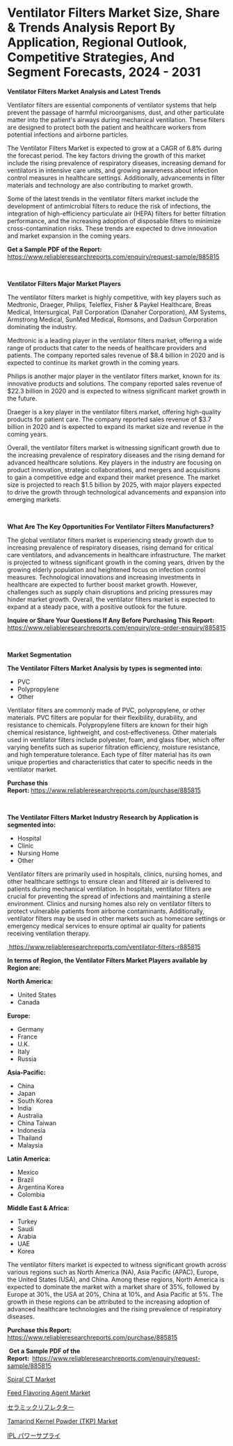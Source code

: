 <p><h1>Ventilator Filters Market Size, Share & Trends Analysis Report By Application, Regional Outlook, Competitive Strategies, And Segment Forecasts, 2024 - 2031</h1></p><p><strong>Ventilator Filters Market Analysis and Latest Trends</strong></p>
<p><p>Ventilator filters are essential components of ventilator systems that help prevent the passage of harmful microorganisms, dust, and other particulate matter into the patient's airways during mechanical ventilation. These filters are designed to protect both the patient and healthcare workers from potential infections and airborne particles.</p><p>The Ventilator Filters Market is expected to grow at a CAGR of 6.8% during the forecast period. The key factors driving the growth of this market include the rising prevalence of respiratory diseases, increasing demand for ventilators in intensive care units, and growing awareness about infection control measures in healthcare settings. Additionally, advancements in filter materials and technology are also contributing to market growth.</p><p>Some of the latest trends in the ventilator filters market include the development of antimicrobial filters to reduce the risk of infections, the integration of high-efficiency particulate air (HEPA) filters for better filtration performance, and the increasing adoption of disposable filters to minimize cross-contamination risks. These trends are expected to drive innovation and market expansion in the coming years.</p></p>
<p><strong>Get a Sample PDF of the Report:&nbsp;</strong> <a href="https://www.reliableresearchreports.com/enquiry/request-sample/885815">https://www.reliableresearchreports.com/enquiry/request-sample/885815</a></p>
<p>&nbsp;</p>
<p><strong>Ventilator Filters Major Market Players</strong></p>
<p><p>The ventilator filters market is highly competitive, with key players such as Medtronic, Draeger, Philips, Teleflex, Fisher & Paykel Healthcare, Breas Medical, Intersurgical, Pall Corporation (Danaher Corporation), AM Systems, Armstrong Medical, SunMed Medical, Romsons, and Dadsun Corporation dominating the industry.</p><p>Medtronic is a leading player in the ventilator filters market, offering a wide range of products that cater to the needs of healthcare providers and patients. The company reported sales revenue of $8.4 billion in 2020 and is expected to continue its market growth in the coming years.</p><p>Philips is another major player in the ventilator filters market, known for its innovative products and solutions. The company reported sales revenue of $22.3 billion in 2020 and is expected to witness significant market growth in the future.</p><p>Draeger is a key player in the ventilator filters market, offering high-quality products for patient care. The company reported sales revenue of $3.7 billion in 2020 and is expected to expand its market size and revenue in the coming years.</p><p>Overall, the ventilator filters market is witnessing significant growth due to the increasing prevalence of respiratory diseases and the rising demand for advanced healthcare solutions. Key players in the industry are focusing on product innovation, strategic collaborations, and mergers and acquisitions to gain a competitive edge and expand their market presence. The market size is projected to reach $1.5 billion by 2025, with major players expected to drive the growth through technological advancements and expansion into emerging markets.</p></p>
<p>&nbsp;</p>
<p><strong>What Are The Key Opportunities For Ventilator Filters Manufacturers?</strong></p>
<p><p>The global ventilator filters market is experiencing steady growth due to increasing prevalence of respiratory diseases, rising demand for critical care ventilators, and advancements in healthcare infrastructure. The market is projected to witness significant growth in the coming years, driven by the growing elderly population and heightened focus on infection control measures. Technological innovations and increasing investments in healthcare are expected to further boost market growth. However, challenges such as supply chain disruptions and pricing pressures may hinder market growth. Overall, the ventilator filters market is expected to expand at a steady pace, with a positive outlook for the future.</p></p>
<p><strong>Inquire or Share Your Questions If Any Before Purchasing This Report:</strong> <a href="https://www.reliableresearchreports.com/enquiry/pre-order-enquiry/885815">https://www.reliableresearchreports.com/enquiry/pre-order-enquiry/885815</a></p>
<p>&nbsp;</p>
<p><strong>Market Segmentation</strong></p>
<p><strong>The Ventilator Filters Market Analysis by types is segmented into:</strong></p>
<p><ul><li>PVC</li><li>Polypropylene</li><li>Other</li></ul></p>
<p><p>Ventilator filters are commonly made of PVC, polypropylene, or other materials. PVC filters are popular for their flexibility, durability, and resistance to chemicals. Polypropylene filters are known for their high chemical resistance, lightweight, and cost-effectiveness. Other materials used in ventilator filters include polyester, foam, and glass fiber, which offer varying benefits such as superior filtration efficiency, moisture resistance, and high temperature tolerance. Each type of filter material has its own unique properties and characteristics that cater to specific needs in the ventilator market.</p></p>
<p><strong>Purchase this Report:&nbsp;</strong><a href="https://www.reliableresearchreports.com/purchase/885815">https://www.reliableresearchreports.com/purchase/885815</a></p>
<p>&nbsp;</p>
<p><strong>The Ventilator Filters Market Industry Research by Application is segmented into:</strong></p>
<p><ul><li>Hospital</li><li>Clinic</li><li>Nursing Home</li><li>Other</li></ul></p>
<p><p>Ventilator filters are primarily used in hospitals, clinics, nursing homes, and other healthcare settings to ensure clean and filtered air is delivered to patients during mechanical ventilation. In hospitals, ventilator filters are crucial for preventing the spread of infections and maintaining a sterile environment. Clinics and nursing homes also rely on ventilator filters to protect vulnerable patients from airborne contaminants. Additionally, ventilator filters may be used in other markets such as homecare settings or emergency medical services to ensure optimal air quality for patients receiving ventilation therapy.</p></p>
<p><a href="https://www.reliableresearchreports.com/ventilator-filters-r885815">&nbsp;https://www.reliableresearchreports.com/ventilator-filters-r885815</a></p>
<p><strong>In terms of Region, the Ventilator Filters Market Players available by Region are:</strong></p>
<p>
    <p> <strong> North America: </strong>
        <ul>
            <li>United States</li>
            <li>Canada</li>
        </ul>
        </p> 
    <p> <strong> Europe: </strong>
        <ul>
            <li>Germany</li>
            <li>France</li>
            <li>U.K.</li>
            <li>Italy</li>
            <li>Russia</li>
        </ul>
        </p> 
    <p> <strong> Asia-Pacific: </strong>
        <ul>
            <li>China</li>
            <li>Japan</li>
            <li>South Korea</li>
            <li>India</li>
            <li>Australia</li>
            <li>China Taiwan</li>
            <li>Indonesia</li>
            <li>Thailand</li>
            <li>Malaysia</li>
        </ul>
        </p> 
    <p> <strong> Latin America: </strong>
        <ul>
            <li>Mexico</li>
            <li>Brazil</li>
            <li>Argentina Korea</li>
            <li>Colombia</li>
        </ul>
        </p> 
    <p> <strong> Middle East & Africa: </strong>
        <ul>
            <li>Turkey</li>
            <li>Saudi</li>
            <li>Arabia</li>
            <li>UAE</li>
            <li>Korea</li>
        </ul>
    </p>
    </p>
<p><p>The ventilator filters market is expected to witness significant growth across various regions such as North America (NA), Asia Pacific (APAC), Europe, the United States (USA), and China. Among these regions, North America is expected to dominate the market with a market share of 35%, followed by Europe at 30%, the USA at 20%, China at 10%, and Asia Pacific at 5%. The growth in these regions can be attributed to the increasing adoption of advanced healthcare technologies and the rising prevalence of respiratory diseases.</p></p>
<p><strong>Purchase this Report: </strong><a href="https://www.reliableresearchreports.com/purchase/885815">https://www.reliableresearchreports.com/purchase/885815</a></p>
<p>&nbsp;<strong>Get a Sample PDF of the Report:&nbsp;&nbsp;</strong><a href="https://www.reliableresearchreports.com/enquiry/request-sample/885815">https://www.reliableresearchreports.com/enquiry/request-sample/885815</a></p>
<p><strong></strong></p>
<p><p><a href="https://github.com/cameroneffertz/Market-Research-Report-List-1/blob/main/spiral-ct-market.md">Spiral CT Market</a></p><p><a href="https://issuu.com/reportprime-2/docs/feed-flavoring-agent-market-size-2030.pptx">Feed Flavoring Agent Market</a></p><p><a href="https://github.com/laurenreichert/Market-Research-Report-List-1/blob/main/443863850621.md">セラミックリフレクター</a></p><p><a href="https://issuu.com/reportprime-2/docs/tamarind-kernel-powder-tkp-market-size-2030.pptx">Tamarind Kernel Powder (TKP) Market</a></p><p><a href="https://github.com/vtbvgl20191192/Market-Research-Report-List-2/blob/main/115683150620.md">IPL パワーサプライ</a></p></p>